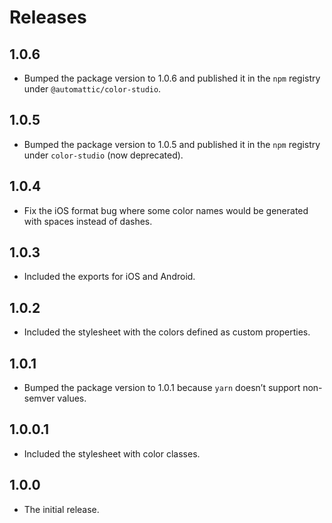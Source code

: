 # Releases

## 1.0.6

* Bumped the package version to 1.0.6 and published it in the `npm` registry under `@automattic/color-studio`.

## 1.0.5

* Bumped the package version to 1.0.5 and published it in the `npm` registry under `color-studio` (now deprecated).

## 1.0.4

* Fix the iOS format bug where some color names would be generated with spaces instead of dashes.

## 1.0.3

* Included the exports for iOS and Android.

## 1.0.2

* Included the stylesheet with the colors defined as custom properties.

## 1.0.1

* Bumped the package version to 1.0.1 because `yarn` doesn’t support non-semver values.

## 1.0.0.1

* Included the stylesheet with color classes.

## 1.0.0

* The initial release.
